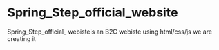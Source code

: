 # Spring_Step_official_website
Spring_Step_official_ webisteis an B2C webiste using html/css/js we are creating it 
